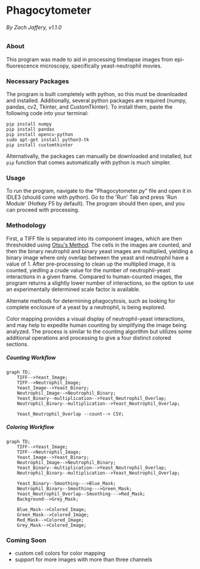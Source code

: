 



# Phagocytometer 

###### By Zach Jaffery, v1.1.0

### About

This program was made to aid in processing timelapse images from epi-fluorescence microscopy, specifically yeast-neutrophil movies.

### Necessary Packages

The program is built completely with python, so this must be downloaded and installed. 
Additionally, several python packages are required (numpy, pandas, cv2, Tkinter, and CustomTkinter). To install them, paste the following code into your terminal:

    pip install numpy
    pip install pandas
    pip install opencv-python
    sudo apt-get install python3-tk
    pip install customtkinter
    
Alternativally, the packages can manually be downloaded and installed, but ``pip`` function that comes automatically with python is much simpler. 

### Usage

To run the program, navigate to the "Phagocytometer.py" file and open it in IDLE3 (should come with python). Go to the 'Run' Tab and press 'Run Module' (Hotkey F5 by default). The program should then open, and you can proceed with processing.

### Methodology

First, a TIFF file is separated into its component images, which are then thresholded using [Otsu's Method](https://en.wikipedia.org/wiki/Otsu's_method). The cells in the images are counted, and then the binary neutrophil and binary yeast images are multiplied, yielding a binary image where only overlap between the yeast and neutrophil have a value of 1. After pre-processing to clean up the multiplied image, it is counted, yiedling a crude value for the number of neutrophil-yeast interactions in a given frame. Compared to human-counted images, the program returns a slightly lower number of interactions, so the option to use an experimentally determined scale factor is available.

Alternate methods for determining phagocytosis, such as looking for complete enclosure of a yeast by a neutrophil, is being explored.

Color mapping provides a visual display of neutrophil-yeast interactions, and may help to expedite human counting by simplifying the image being analyzed. The process is similar to the counting algorithm but utilizes some additional operations and processing to give a four distinct colored sections.

##### Counting Workflow

```mermaid
graph TD;
    TIFF-->Yeast_Image;
    TIFF-->Neutrophil_Image;
    Yeast_Image-->Yeast_Binary;
    Neutrophil_Image-->Neutrophil_Binary;
    Yeast_Binary--multiplication-->Yeast_Neutrophil_Overlap;
    Neutrophil_Binary--multiplication-->Yeast_Neutrophil_Overlap;
    
    Yeast_Neutrophil_Overlap --count--> CSV;
```
##### Coloring Workflow

```mermaid
graph TD;
    TIFF-->Yeast_Image;
    TIFF-->Neutrophil_Image;
    Yeast_Image-->Yeast_Binary;
    Neutrophil_Image-->Neutrophil_Binary;
    Yeast_Binary--multiplication-->Yeast_Neutrophil_Overlap;
    Neutrophil_Binary--multiplication-->Yeast_Neutrophil_Overlap;
    
    Yeast_Binary--Smoothing--->Blue_Mask;
    Neutrophil_Binary--Smoothing--->Green_Mask;
    Yeast_Neutrophil_Overlap--Smoothing--->Red_Mask;
    Background-->Grey_Mask;

    Blue_Mask-->Colored_Image;
    Green_Mask-->Colored_Image;
    Red_Mask-->Colored_Image;
    Grey_Mask-->Colored_Image;
```
### Coming Soon

* custom cell colors for color mapping
* support for more images with more than three channels